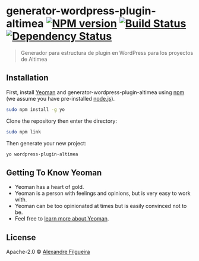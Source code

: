# generator-wordpress-plugin-altimea [![NPM version][npm-image]][npm-url] [![Build Status][travis-image]][travis-url] [![Dependency Status][daviddm-image]][daviddm-url]
> Generador para estructura de plugin en WordPress para los proyectos de Altimea

## Installation

First, install [Yeoman](http://yeoman.io) and generator-wordpress-plugin-altimea using [npm](https://www.npmjs.com/) (we assume you have pre-installed [node.js](https://nodejs.org/)).

```bash
sudo npm install -g yo
```
Clone the repository then enter the directory:

```bash
sudo npm link
```

Then generate your new project:

```bash
yo wordpress-plugin-altimea
```

## Getting To Know Yeoman

 * Yeoman has a heart of gold.
 * Yeoman is a person with feelings and opinions, but is very easy to work with.
 * Yeoman can be too opinionated at times but is easily convinced not to be.
 * Feel free to [learn more about Yeoman](http://yeoman.io/).

## License

Apache-2.0 © [Alexandre Filgueira](http://www.alexfilgueira.com)


[npm-image]: https://badge.fury.io/js/generator-wordpress-plugin-altimea.svg
[npm-url]: https://npmjs.org/package/generator-wordpress-plugin-altimea
[travis-image]: https://travis-ci.org/TEAMALTIMEA/generator-wordpress-plugin-altimea.svg?branch=master
[travis-url]: https://travis-ci.org/TEAMALTIMEA/generator-wordpress-plugin-altimea
[daviddm-image]: https://david-dm.org/TEAMALTIMEA/generator-wordpress-plugin-altimea.svg?theme=shields.io
[daviddm-url]: https://david-dm.org/TEAMALTIMEA/generator-wordpress-plugin-altimea
